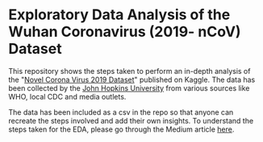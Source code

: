 # Exploratory Data Analysis of the Wuhan Coronavirus (2019- nCoV) Dataset

This repository shows the steps taken to perform an in-depth analysis of the "[Novel Corona Virus 2019 Dataset](https://www.kaggle.com/sudalairajkumar/novel-corona-virus-2019-dataset)" published on Kaggle. The data has been collected by the [John Hopkins University](https://www.jhu.edu/) from various sources like WHO, local CDC and media outlets. 

The data has been included as a csv in the repo so that anyone can recreate the steps involved and add their own insights. To understand the steps taken for the EDA, please go through the Medium article [here](https://medium.com/p/4d1110446478/edit).
